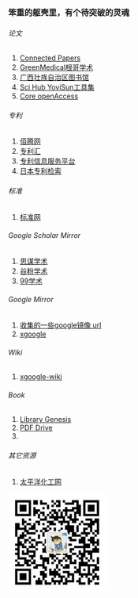 
### 笨重的躯壳里，有个待突破的灵魂

###### 论文
1. [Connected Papers](https://www.connectedpapers.com/)
1. [GreenMedical根哥学术](https://www.geenmedical.com/)
1. [广西壮族自治区图书馆](http://www.gxlib.org.cn/)
1. [Sci Hub YoviSun工具集](https://tool.yovisun.com/scihub/)
1. [Core openAccess](https://core.ac.uk/)

###### 专利
1. [佰腾网](https://www.baiten.cn/)
1. [专利汇](https://www.patenthub.cn/)
1. [专利信息服务平台](http://search.cnipr.com/)
1. [日本专利检索](https://www.j-platpat.inpit.go.jp/c1800/PU/JP-S51-029145/53BA2BF484F26C09E9C388FD2A0BFFA210A28B7436C52A700F842BF458CB5373/12/ja)

###### 标准
1. [标准网](https://www.biaozhun.org/)

###### Google Scholar Mirror
1. [思谋学术](https://ac.scmor.com/)
1. [谷粉学术](https://gfsoso.99lb.net/)
1. [99学术](http://xueshu.99lb.net/)

###### Google Mirror
1. [收集的一些google镜像 url](https://coderschool.cn/1853.html)
1. [xgoogle](https://more.moorzon.com/)

###### Wiki
1. [xgoogle-wiki](https://xgoogle.xyz/extdomains/zh.wikipedia.org/wiki/Wikipedia:%E9%A6%96%E9%A1%B5)

###### Book
1. [Library Genesis](http://libgen.rs/)
1. [PDF Drive](https://www.pdfdrive.com/)
1. []()

###### 其它资源
1. [太平洋化工网](http://www.pacificcrn.com/index.php?m=Home&c=Index&a=index)

![](/img/qrcode_wechat.jpg)
